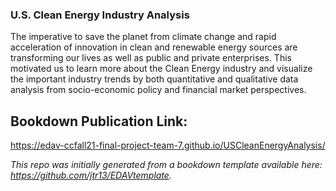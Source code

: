 ### U.S. Clean Energy Industry Analysis 
The imperative to save the planet from climate change and rapid acceleration of innovation in clean and renewable energy sources are transforming our lives as well as public and private enterprises. This motivated us to learn more about the Clean Energy industry and visualize the important industry trends by both quantitative and qualitative data analysis from socio-economic policy and financial market perspectives.

## Bookdown Publication Link:
https://edav-ccfall21-final-project-team-7.github.io/USCleanEnergyAnalysis/

*This repo was initially generated from a bookdown template available here: https://github.com/jtr13/EDAVtemplate.*	




